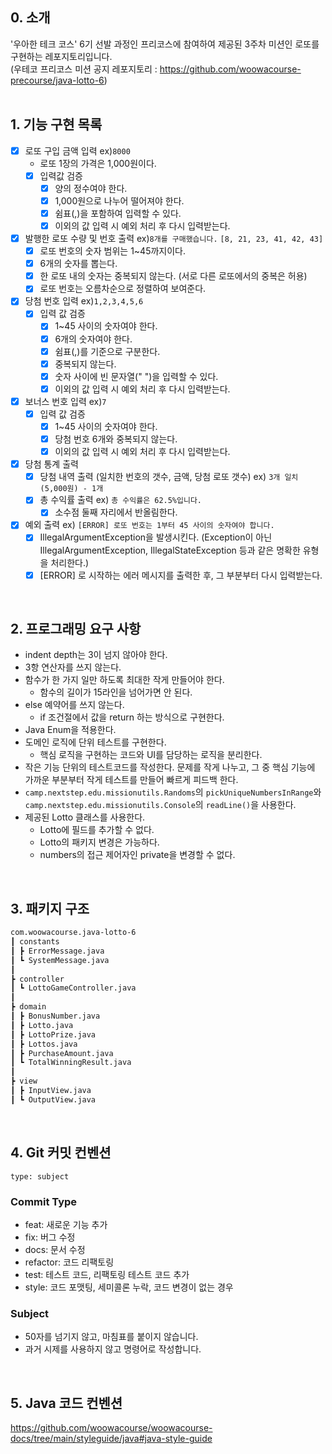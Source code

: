 ## 0. 소개
'우아한 테크 코스' 6기 선발 과정인 프리코스에 참여하여 제공된 3주차 미션인 로또를 구현하는 레포지토리입니다.   
(우테코 프리코스 미션 공지 레포지토리 : https://github.com/woowacourse-precourse/java-lotto-6)   
</br>

## 1. 기능 구현 목록
- [x] 로또 구입 금액 입력 ex)`8000`
  - 로또 1장의 가격은 1,000원이다.
  - [x] 입력값 검증
    - [x] 양의 정수여야 한다.
    - [x] 1,000원으로 나누어 떨어져야 한다.
    - [x] 쉼표(,)을 포함하여 입력할 수 있다. 
    - [x] 이외의 값 입력 시 예외 처리 후 다시 입력받는다.
- [x] 발행한 로또 수량 및 번호 출력 ex)`8개를 구매했습니다.` `[8, 21, 23, 41, 42, 43]`
  - [x] 로또 번호의 숫자 범위는 1~45까지이다.
  - [x] 6개의 숫자를 뽑는다.
  - [x] 한 로또 내의 숫자는 중복되지 않는다. (서로 다른 로또에서의 중복은 허용) 
  - [x] 로또 번호는 오름차순으로 정렬하여 보여준다.
- [x] 당첨 번호 입력 ex)`1,2,3,4,5,6`
  - [x] 입력 값 검증
    - [x] 1~45 사이의 숫자여야 한다.
    - [x] 6개의 숫자여야 한다.
    - [x] 쉼표(,)를 기준으로 구분한다.
    - [x] 중복되지 않는다.
    - [x] 숫자 사이에 빈 문자열(" ")을 입력할 수 있다. 
    - [x] 이외의 값 입력 시 예외 처리 후 다시 입력받는다.
- [x] 보너스 번호 입력 ex)`7`
  - [x] 입력 값 검증
    - [x] 1~45 사이의 숫자여야 한다. 
    - [x] 당첨 번호 6개와 중복되지 않는다.  
    - [x] 이외의 값 입력 시 예외 처리 후 다시 입력받는다.
- [x] 당첨 통계 출력
  - [x] 당첨 내역 출력 (일치한 번호의 갯수, 금액, 당첨 로또 갯수) ex) `3개 일치 (5,000원) - 1개` 
  - [x] 총 수익률 출력 ex) `총 수익률은 62.5%입니다.`
    - [x] 소수점 둘째 자리에서 반올림한다. 
- [x] 예외 출력 ex) `[ERROR] 로또 번호는 1부터 45 사이의 숫자여야 합니다.`
  - [x] IllegalArgumentException을 발생시킨다. (Exception이 아닌 IllegalArgumentException, IllegalStateException 등과 같은 명확한 유형을 처리한다.)
  - [x] [ERROR] 로 시작하는 에러 메시지를 출력한 후, 그 부분부터 다시 입력받는다.    
</br>

## 2. 프로그래밍 요구 사항
- indent depth는 3이 넘지 않아야 한다. 
- 3항 연산자를 쓰지 않는다.
- 함수가 한 가지 일만 하도록 최대한 작게 만들어야 한다.
  - 함수의 길이가 15라인을 넘어가면 안 된다.
- else 예약어를 쓰지 않는다.
  -  if 조건절에서 값을 return 하는 방식으로 구현한다.
- Java Enum을 적용한다. 
- 도메인 로직에 단위 테스트를 구현한다.
  - 핵심 로직을 구현하는 코드와 UI를 담당하는 로직을 분리한다.
- 작은 기능 단위의 테스트코드를 작성한다. 문제를 작게 나누고, 그 중 핵심 기능에 가까운 부분부터 작게 테스트를 만들어 빠르게 피드백 한다. 
- `camp.nextstep.edu.missionutils.Randoms`의 `pickUniqueNumbersInRange`와 `camp.nextstep.edu.missionutils.Console`의 `readLine()`을 사용한다.
- 제공된 Lotto 클래스를 사용한다.
  - Lotto에 필드를 추가할 수 없다.
  - Lotto의 패키지 변경은 가능하다.
  - numbers의 접근 제어자인 private을 변경할 수 없다.   
</br>

## 3. 패키지 구조
```bash
com.woowacourse.java-lotto-6
┃ constants
┃ ┣ ErrorMessage.java
┃ ┗ SystemMessage.java
┃
┣ controller
┃ ┗ LottoGameController.java
┃
┣ domain
┃ ┣ BonusNumber.java
┃ ┣ Lotto.java
┃ ┣ LottoPrize.java
┃ ┣ Lottos.java
┃ ┣ PurchaseAmount.java
┃ ┗ TotalWinningResult.java
┃
┣ view
┃ ┣ InputView.java
┃ ┗ OutputView.java
```
</br>


## 4. Git 커밋 컨벤션
```
type: subject
```

### Commit Type
* feat: 새로운 기능 추가 
* fix: 버그 수정 
* docs: 문서 수정 
* refactor: 코드 리팩토링
* test: 테스트 코드, 리팩토링 테스트 코드 추가 
* style: 코드 포맷팅, 세미콜론 누락, 코드 변경이 없는 경우

### Subject
* 50자를 넘기지 않고, 마침표를 붙이지 않습니다. 
* 과거 시제를 사용하지 않고 명령어로 작성합니다.   
</br>

## 5. Java 코드 컨벤션
https://github.com/woowacourse/woowacourse-docs/tree/main/styleguide/java#java-style-guide